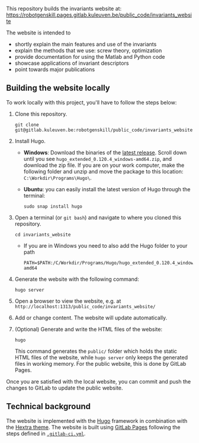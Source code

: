 This repository builds the invariants website at: https://robotgenskill.pages.gitlab.kuleuven.be/public_code/invariants_website

The website is intended to 
- shortly explain the main features and use of the invariants
- explain the methods that we use: screw theory, optimization
- provide documentation for using the Matlab and Python code
- showcase applications of invariant descriptors
- point towards major publications

## Building the website locally

To work locally with this project, you'll have to follow the steps below:

1. Clone this repository.

   ```shell
   git clone git@gitlab.kuleuven.be:robotgenskill/public_code/invariants_website.git
   ```

1. Install Hugo. 

   - **Windows**: Download the binaries of the [latest release](https://github.com/gohugoio/hugo/releases/tag/v0.120.4). Scroll down until you see `hugo_extended_0.120.4_windows-amd64.zip`, and download the zip file. If you are on your work computer, make the following folder and unzip and move the package to this location: `C:\Workdir\Programs\Hugo\`. 

   - **Ubuntu**: you can easily install the latest version of Hugo through the terminal:

      ```shell
      sudo snap install hugo
      ```

1. Open a terminal (or `git bash`) and navigate to where you cloned this repository. 

   ```shell
   cd invariants_website
   ```

      - If you are in Windows you need to also add the Hugo folder to your path

         ```shell
         PATH=$PATH:/C/Workdir/Programs/Hugo/hugo_extended_0.120.4_windows-amd64
         ```

1. Generate the website with the following command:

   ```shell
   hugo server
   ```

1. Open a browser to view the website, e.g. at `http://localhost:1313/public_code/invariants_website/`
1. Add or change content. The website will update automatically.
1. (Optional) Generate and write the HTML files of the website:

   ```shell
   hugo
   ```

   This command generates the `public/` folder which holds the static HTML files of the website, while `hugo server` only keeps the generated files in working memory. For the public website, this is done by GitLab Pages.

Once you are satisfied with the local website, you can commit and push the changes to GitLab to update the public website.

## Technical background

The website is implemented with the [Hugo](https://gohugo.io) framework in combination with the [Hextra theme](https://github.com/imfing/hextra). The website is built using [GitLab Pages](https://about.gitlab.com/stages-devops-lifecycle/pages/) following the steps defined in [`.gitlab-ci.yml`](.gitlab-ci.yml).

